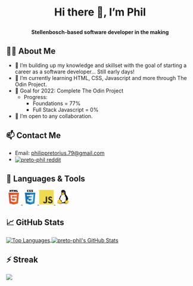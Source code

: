 # <p align="center"> Hi there 👋, I’m Phil</p>
**<p align="center">Stellenbosch-based software developer in the making</p>**

## :man_technologist: About Me
- 👀 I’m building up my knowledge and skillset with the goal of starting a career as a software developer... Still early days!
- 🌱 I’m currently learning HTML, CSS, Javascript and more through The Odin Project.
- :muscle: Goal for 2022: Complete The Odin Project
  - Progress: 
     - Foundations = 77%
     - Full Stack Javascript = 0%
- 🤝 I’m open to any collaboration.


## 📫 Contact Me
-  Email: philippretorius.79@gmail.com
- <a href="https://www.reddit.com/user/preto_phil" target="blank">
  <img align="center" src="https://raw.githubusercontent.com/rahuldkjain/github-profile-readme-generator/master/src/images/icons/Social/reddit.svg"       alt="preto-phil reddit" height="30" width="40" />
 </a>
 
<!-- 
<a href="https://git-scm.com/" target="_blank" rel="noreferrer"> <img src="https://www.vectorlogo.zone/logos/git-scm/git-scm-icon.svg" alt="git" width="40" height="40"/> </a> 
<a href="https://nodejs.org" target="_blank" rel="noreferrer"> <img src="https://raw.githubusercontent.com/devicons/devicon/master/icons/nodejs/nodejs-original-wordmark.svg" alt="nodejs" width="40" height="40"/> </a> 
<a href="https://reactjs.org/" target="_blank" rel="noreferrer"> <img src="https://raw.githubusercontent.com/devicons/devicon/master/icons/react/react-original-wordmark.svg" alt="react" width="40" height="40"/> </a>
-->

 ## 🔧 Languages & Tools
<a href="https://developer.mozilla.org/en-US/docs/Web/HTML" target="_blank" rel="noreferrer"> <img src="https://raw.githubusercontent.com/devicons/devicon/master/icons/html5/html5-original-wordmark.svg" alt="html5" width="40" height="40"/> </a>
<a href="https://developer.mozilla.org/en-US/docs/Web/CSS" target="_blank" rel="noreferrer"> <img src="https://raw.githubusercontent.com/devicons/devicon/master/icons/css3/css3-original-wordmark.svg" alt="css3" width="40" height="40"/> </a>
<a href="https://developer.mozilla.org/en-US/docs/Web/JavaScript" target="_blank" rel="noreferrer"> <img src="https://raw.githubusercontent.com/devicons/devicon/master/icons/javascript/javascript-original.svg" alt="javascript" width="40" height="40"/> </a>
<a href="https://www.linux.org/" target="_blank" rel="noreferrer"> <img src="https://raw.githubusercontent.com/devicons/devicon/master/icons/linux/linux-original.svg" alt="linux" width="40" height="40"/> </a>

 
## 📈 GitHub Stats
<a href="https://github.com/preto-phil">
  <img align="center" src="https://github-readme-stats.vercel.app/api/top-langs/?username=preto-phil&&theme=dracula" alt="Top Languages" />
</a>
<a href="https://github.com/preto-phil">
  <img align="center" src="https://github-readme-stats.vercel.app/api?username=preto-phil&show_icons=true&theme=dracula" alt="preto-phil's GitHub Stats" />
</a>


## ⚡ Streak
<img src="https://github-readme-streak-stats.herokuapp.com/?user=preto-phil&theme=dracula"/>
